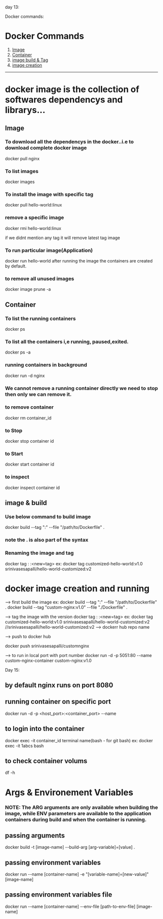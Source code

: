


day 13:


Docker commands:



# Docker Commands  
1. [ Image ](#image)
2. [ Container ](#container)
3. [image build & Tag ](#build)
4. [ image creation](#imagecreation)
---  

# docker image is the collection of softwares dependencys and librarys...

<a name="image"></a>
## Image  

###  To download all the dependencys in the docker..i.e to download complete docker image

docker pull nginx


###  To list images 
docker images 

 ### To install the image with specific tag
docker pull hello-world:linux


###  remove a specific image 
docker rmi hello-world:linux

if we didnt mention any tag it will remove latest tag image

###  To run particular image(Application)
docker run hello-world
after running the image the containers are created by default.

### to remove all unused images
docker image prune -a



<a name="container"></a>
## Container

### To list the running containers
 docker ps
 
### To list all the  containers i,e running, paused,exited.
docker ps -a

### running containers in background 
docker run -d nginx

### We cannot remove a running container directly we need to stop then only we can remove it.

### to remove container 
docker rm container_id

### to Stop
docker stop container id

### to Start
docker start container id

### to inspect 
docker inspect container id


<a name="build"></a>
## image & build

### Use below command to build image  

docker build --tag "<image-name>:<image-tag-version>" --file "/path/to/Dockerfile"  .
### note the . is also part of the syntax

### Renaming the image and tag

docker tag <image-name>:<current-tag> <image-name>:<new=tag>
ex:
docker tag customized-hello-world:v1.0 srinivasesapalli/hello-world-customized:v2




<a name="imagecreation"></a>
# docker image creation and running
--> first build the image ex: docker build --tag "<image-name>:<image-tag-version>" --file "/path/to/Dockerfile"  .
docker build --tag "custom-nginx:v1.0" --file "./Dockerfile" .

--> tag the image with the version
docker tag <image-name>:<current-tag> <image-name>:<new=tag>
ex:
docker tag customized-hello-world:v1.0 srinivasesapalli/hello-world-customized:v2
//srinivasesapalli/hello-world-customized:v2 --> dockerr hub repo name

--> push to docker hub

docker push srinivasesapalli/customnginx


--> to run in local port with port number
docker run -d -p 5051:80 --name custom-nginx-container custom-nginx:v1.0




Day 15:

## by default nginx runs on port 8080
##  running container on specific port

docker run -d -p <host_port>:<container_port> --name <container-name> <image-name>  

## to login into the container
docker exec -it container_id     terminal name(bash - for git bash)
ex: docker exec -it 1abcs bash


##  to check container volums
df -h



# Args & Environement Variables
### NOTE: The ARG arguments are only available when building the image, while ENV parameters are available to the application containers during build and when the container is running.

## passing arguments
docker build -t [image-name] --build-arg [arg-variable]=[value] .
## passing environment variables
docker run --name [container-name] -e "[variable-name]=[new-value]" [image-name]
## passing environment variables file
docker run --name [container-name] --env-file [path-to-env-file] [image-name]









